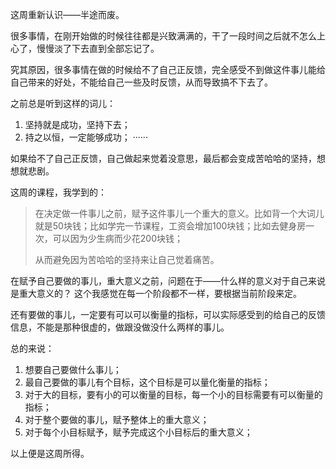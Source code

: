 这周重新认识——半途而废。

很多事情，在刚开始做的时候往往都是兴致满满的，干了一段时间之后就不怎么上心了，慢慢淡了下去直到全部忘记了。

究其原因，很多事情在做的时候给不了自己正反馈，完全感受不到做这件事儿能给自己带来的好处，不能给自己一些及时反馈，从而导致搞不下去了。

之前总是听到这样的词儿：

1. 坚持就是成功，坚持下去；
2. 持之以恒，一定能够成功；
······

如果给不了自己正反馈，自己做起来觉着没意思，最后都会变成苦哈哈的坚持，想想就悲剧。

这周的课程，我学到的：

> 在决定做一件事儿之前，赋予这件事儿一个重大的意义。比如背一个大词儿就是50块钱；比如学完一节课程，工资会增加100块钱；比如去健身房一次，可以因为少生病而少花200块钱；
> 
> 从而避免因为苦哈哈的坚持来让自己觉着痛苦。

在赋予自己要做的事儿，重大意义之前，问题在于——什么样的意义对于自己来说是重大意义的？ 这个我感觉在每一个阶段都不一样，要根据当前阶段来定。

还有要做的事儿，一定要有可以可以衡量的指标，可以实际感受到的给自己的反馈信息，不能是那种很虚的，做跟没做没什么两样的事儿。

总的来说：

1. 想要自己要做什么事儿；
2. 最自己要做的事儿有个目标，这个目标是可以量化衡量的指标；
3. 对于大的目标，要有小的可以衡量的目标，每一个小的目标需要有可以衡量的指标；
4. 对于整个要做的事儿，赋予整体上的重大意义；
5. 对于每个小目标赋予，赋予完成这个小目标后的重大意义；

以上便是这周所得。

